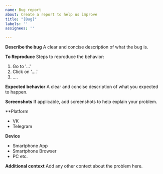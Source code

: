 ```yaml
---
name: Bug report
about: Create a report to help us improve
title: "[Bug]"
labels: ''
assignees: ''

---
```


**Describe the bug**
A clear and concise description of what the bug is.

**To Reproduce**
Steps to reproduce the behavior:
1. Go to '...'
2. Click on '....'
3. ....

**Expected behavior**
A clear and concise description of what you expected to happen.

**Screenshots**
If applicable, add screenshots to help explain your problem.

**Platform
- VK
- Telegram

**Device**
- Smartphone App
- Smartphone Browser
- PC
etc.

**Additional context**
Add any other context about the problem here.
